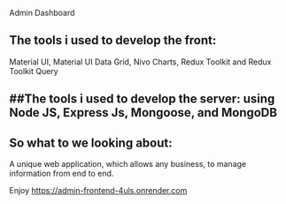 Admin Dashboard

## The tools i used to develop the front: 
Material UI, Material UI Data Grid, Nivo Charts, Redux Toolkit and Redux Toolkit Query

##The tools i used to develop the server: 
using Node JS, Express Js, Mongoose, and MongoDB
---------------

## So what to we looking about: 
A unique web application, which allows any business,
to manage information from end to end.


Enjoy
https://admin-frontend-4uls.onrender.com
